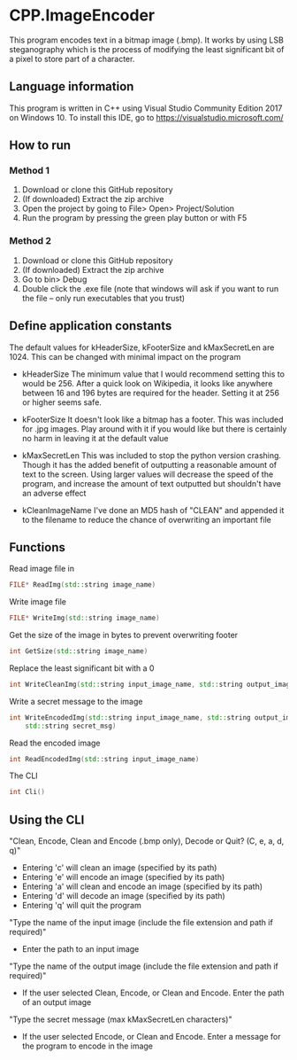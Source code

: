 # CPP.ImageEncoder
This program encodes text in a bitmap image (.bmp). It works by using LSB
steganography which is the process of modifying the least significant bit
of a pixel to store part of a character.
## Language information
This program is written in C++ using Visual Studio Community Edition 2017
on Windows 10. To install this IDE, go to https://visualstudio.microsoft.com/
## How to run
### Method 1
1. Download or clone this GitHub repository
2. (If downloaded) Extract the zip archive
3. Open the project by going to File> Open> Project/Solution
4. Run the program by pressing the green play button or with F5
### Method 2
1. Download or clone this GitHub repository
2. (If downloaded) Extract the zip archive
3. Go to bin> Debug
4. Double click the .exe file (note that windows will ask if you want to
run the file – only run executables that you trust)


## Define application constants
The default values for kHeaderSize, kFooterSize and kMaxSecretLen are
1024. This can be changed with minimal impact on the program

- kHeaderSize
The minimum value that I would recommend setting this to would be 256.
After a quick look on Wikipedia, it looks like anywhere between 16 and
196 bytes are required for the header. Setting it at 256 or higher
seems safe.

- kFooterSize
It doesn't look like a bitmap has a footer. This was included for .jpg
images. Play around with it if you would like but there is certainly no
harm in leaving it at the default value

- kMaxSecretLen
This was included to stop the python version crashing. Though it has the
added benefit of outputting a reasonable amount of text to the screen.
Using larger values will decrease the speed of the program, and increase
the amount of text outputted but shouldn't have an adverse effect

- kCleanImageName
I've done an MD5 hash of "CLEAN" and appended it to the filename to reduce
the chance of overwriting an important file

## Functions
Read image file in
```cpp
FILE* ReadImg(std::string image_name)
```
Write image file
```cpp
FILE* WriteImg(std::string image_name)
```
Get the size of the image in bytes to prevent overwriting footer
```cpp
int GetSize(std::string image_name)
```
Replace the least significant bit with a 0
```cpp
int WriteCleanImg(std::string input_image_name, std::string output_image_name)
```
Write a secret message to the image
```cpp
int WriteEncodedImg(std::string input_image_name, std::string output_image_name,
	std::string secret_msg)
```
Read the encoded image
```cpp
int ReadEncodedImg(std::string input_image_name)
```
The CLI
```cpp
int Cli()
```

## Using the CLI
"Clean, Encode, Clean and Encode (.bmp only), Decode or Quit?
(C, e, a, d, q)"

- Entering 'c' will clean an image (specified by its path)
- Entering 'e' will encode an image (specified by its path)
- Entering 'a' will clean and encode an image (specified by its path)
- Entering 'd' will decode an image (specified by its path)
- Entering 'q' will quit the program

"Type the name of the input image (include the file extension
and path if required)"

- Enter the path to an input image

"Type the name of the output image (include the file extension
and path if required)"

- If the user selected Clean, Encode, or Clean and Encode. Enter
the path of an output image

"Type the secret message (max kMaxSecretLen characters)"

- If the user selected Encode, or Clean and Encode. Enter a message
for the program to encode in the image
